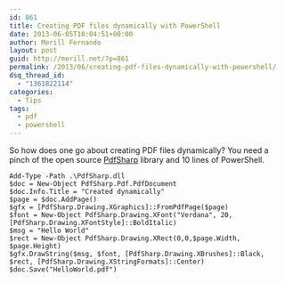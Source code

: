 ```yaml
---
id: 861
title: Creating PDF files dynamically with PowerShell
date: 2013-06-05T10:04:51+00:00
author: Merill Fernando
layout: post
guid: http://merill.net/?p=861
permalink: /2013/06/creating-pdf-files-dynamically-with-powershell/
dsq_thread_id:
  - "1361822114"
categories:
  - Tips
tags:
  - pdf
  - powershell
---
```

So how does one go about creating PDF files dynamically? You need a pinch of the open source [PdfSharp](http://pdfsharp.net) library and 10 lines of PowerShell.
 
	Add-Type -Path .\PdfSharp.dll
	$doc = New-Object PdfSharp.Pdf.PdfDocument
	$doc.Info.Title = "Created dynamically"
	$page = $doc.AddPage()
	$gfx = [PdfSharp.Drawing.XGraphics]::FromPdfPage($page)
	$font = New-Object PdfSharp.Drawing.XFont("Verdana", 20, [PdfSharp.Drawing.XFontStyle]::BoldItalic)
	$msg = "Hello World"
	$rect = New-Object PdfSharp.Drawing.XRect(0,0,$page.Width, $page.Height)
	$gfx.DrawString($msg, $font, [PdfSharp.Drawing.XBrushes]::Black, $rect, [PdfSharp.Drawing.XStringFormats]::Center)
	$doc.Save("HelloWorld.pdf")